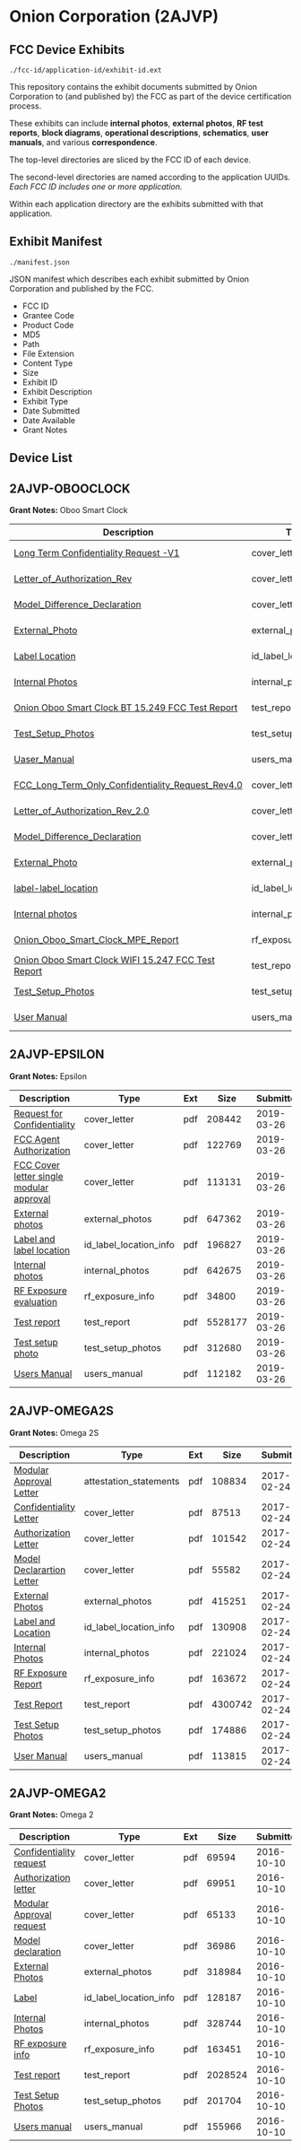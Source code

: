 # Onion Corporation (2AJVP)
## FCC Device Exhibits

```
./fcc-id/application-id/exhibit-id.ext
```

This repository contains the exhibit documents submitted by Onion Corporation to (and published by) the FCC as part of the device certification process.

These exhibits can include **internal photos**, **external photos**, **RF test reports**, **block diagrams**, **operational descriptions**, **schematics**, **user manuals**, and various **correspondence**.

The top-level directories are sliced by the FCC ID of each device.

The second-level directories are named according to the application UUIDs. *Each FCC ID includes one or more application.*

Within each application directory are the exhibits submitted with that application. 

## Exhibit Manifest

```
./manifest.json
```

JSON manifest which describes each exhibit submitted by Onion Corporation and published by the FCC.

- FCC ID
- Grantee Code
- Product Code
- MD5
- Path
- File Extension
- Content Type
- Size
- Exhibit ID
- Exhibit Description
- Exhibit Type
- Date Submitted
- Date Available
- Grant Notes

## Device List
## 2AJVP-OBOOCLOCK
**Grant Notes:** Oboo Smart Clock

| Description | Type | Ext | Size | Submitted | Available |
| ----------- | ---- | --- | ---- | --------- | --------- |
| [Long Term Confidentiality Request -V1](2AJVP-OBOOCLOCK/a147a6e827d2459a7ec7ebc856d646b8/3960922.pdf) | cover_letter | pdf | 71566 | 2018-08-13 | 2018-08-13 |
| [Letter_of_Authorization_Rev](2AJVP-OBOOCLOCK/a147a6e827d2459a7ec7ebc856d646b8/3960924.pdf) | cover_letter | pdf | 22227 | 2018-08-13 | 2018-08-13 |
| [Model_Difference_Declaration](2AJVP-OBOOCLOCK/a147a6e827d2459a7ec7ebc856d646b8/3960925.pdf) | cover_letter | pdf | 218624 | 2018-08-13 | 2018-08-13 |
| [External_Photo](2AJVP-OBOOCLOCK/a147a6e827d2459a7ec7ebc856d646b8/3960919.pdf) | external_photos | pdf | 1396363 | 2018-08-13 | 2018-08-13 |
| [Label Location](2AJVP-OBOOCLOCK/a147a6e827d2459a7ec7ebc856d646b8/3960923.pdf) | id_label_location_info | pdf | 206957 | 2018-08-13 | 2018-08-13 |
| [Internal Photos](2AJVP-OBOOCLOCK/a147a6e827d2459a7ec7ebc856d646b8/3960920.pdf) | internal_photos | pdf | 3111543 | 2018-08-13 | 2018-08-13 |
| [Onion Oboo Smart Clock BT 15.249 FCC Test Report](2AJVP-OBOOCLOCK/a147a6e827d2459a7ec7ebc856d646b8/3960914.pdf) | test_report | pdf | 1857569 | 2018-08-13 | 2018-08-13 |
| [Test_Setup_Photos](2AJVP-OBOOCLOCK/a147a6e827d2459a7ec7ebc856d646b8/3960926.pdf) | test_setup_photos | pdf | 310087 | 2018-08-13 | 2018-08-13 |
| [Uaser_Manual](2AJVP-OBOOCLOCK/a147a6e827d2459a7ec7ebc856d646b8/3960921.pdf) | users_manual | pdf | 225944 | 2018-08-13 | 2018-08-13 |
| [FCC_Long_Term_Only_Confidentiality_Request_Rev4.0](2AJVP-OBOOCLOCK/c42c68781d300a0b098acb8f819d1c20/3960922.pdf) | cover_letter | pdf | 71566 | 2018-08-13 | 2018-08-13 |
| [Letter_of_Authorization_Rev_2.0](2AJVP-OBOOCLOCK/c42c68781d300a0b098acb8f819d1c20/3960924.pdf) | cover_letter | pdf | 22227 | 2018-08-13 | 2018-08-13 |
| [Model_Difference_Declaration](2AJVP-OBOOCLOCK/c42c68781d300a0b098acb8f819d1c20/3960925.pdf) | cover_letter | pdf | 218624 | 2018-08-13 | 2018-08-13 |
| [External_Photo](2AJVP-OBOOCLOCK/c42c68781d300a0b098acb8f819d1c20/3960919.pdf) | external_photos | pdf | 1396363 | 2018-08-13 | 2018-08-13 |
| [label-label_location](2AJVP-OBOOCLOCK/c42c68781d300a0b098acb8f819d1c20/3960923.pdf) | id_label_location_info | pdf | 206957 | 2018-08-13 | 2018-08-13 |
| [Internal photos](2AJVP-OBOOCLOCK/c42c68781d300a0b098acb8f819d1c20/3960920.pdf) | internal_photos | pdf | 3111543 | 2018-08-13 | 2018-08-13 |
| [Onion_Oboo_Smart_Clock_MPE_Report](2AJVP-OBOOCLOCK/c42c68781d300a0b098acb8f819d1c20/3961026.pdf) | rf_exposure_info | pdf | 36292 | 2018-08-13 | 2018-08-13 |
| [Onion Oboo Smart Clock WIFI 15.247 FCC Test Report](2AJVP-OBOOCLOCK/c42c68781d300a0b098acb8f819d1c20/3961025.pdf) | test_report | pdf | 2876131 | 2018-08-13 | 2018-08-13 |
| [Test_Setup_Photos](2AJVP-OBOOCLOCK/c42c68781d300a0b098acb8f819d1c20/3960926.pdf) | test_setup_photos | pdf | 310087 | 2018-08-13 | 2018-08-13 |
| [User Manual](2AJVP-OBOOCLOCK/c42c68781d300a0b098acb8f819d1c20/3960921.pdf) | users_manual | pdf | 225944 | 2018-08-13 | 2018-08-13 |
## 2AJVP-EPSILON
**Grant Notes:** Epsilon

| Description | Type | Ext | Size | Submitted | Available |
| ----------- | ---- | --- | ---- | --------- | --------- |
| [Request for Confidentiality](2AJVP-EPSILON/9e3d344bc788f1f0f0bb0a233875b129/4214362.pdf) | cover_letter | pdf | 208442 | 2019-03-26 | 2019-03-26 |
| [FCC Agent Authorization](2AJVP-EPSILON/9e3d344bc788f1f0f0bb0a233875b129/4214363.pdf) | cover_letter | pdf | 122769 | 2019-03-26 | 2019-03-26 |
| [FCC Cover letter single modular approval](2AJVP-EPSILON/9e3d344bc788f1f0f0bb0a233875b129/4214471.pdf) | cover_letter | pdf | 113131 | 2019-03-26 | 2019-03-26 |
| [External photos](2AJVP-EPSILON/9e3d344bc788f1f0f0bb0a233875b129/4214365.pdf) | external_photos | pdf | 647362 | 2019-03-26 | 2019-03-26 |
| [Label and label location](2AJVP-EPSILON/9e3d344bc788f1f0f0bb0a233875b129/4214367.pdf) | id_label_location_info | pdf | 196827 | 2019-03-26 | 2019-03-26 |
| [Internal photos](2AJVP-EPSILON/9e3d344bc788f1f0f0bb0a233875b129/4214366.pdf) | internal_photos | pdf | 642675 | 2019-03-26 | 2019-03-26 |
| [RF Exposure evaluation](2AJVP-EPSILON/9e3d344bc788f1f0f0bb0a233875b129/4214371.pdf) | rf_exposure_info | pdf | 34800 | 2019-03-26 | 2019-03-26 |
| [Test report](2AJVP-EPSILON/9e3d344bc788f1f0f0bb0a233875b129/4214555.pdf) | test_report | pdf | 5528177 | 2019-03-26 | 2019-03-26 |
| [Test setup photo](2AJVP-EPSILON/9e3d344bc788f1f0f0bb0a233875b129/4214370.pdf) | test_setup_photos | pdf | 312680 | 2019-03-26 | 2019-03-26 |
| [Users Manual](2AJVP-EPSILON/9e3d344bc788f1f0f0bb0a233875b129/4214383.pdf) | users_manual | pdf | 112182 | 2019-03-26 | 2019-03-26 |
## 2AJVP-OMEGA2S
**Grant Notes:** Omega 2S

| Description | Type | Ext | Size | Submitted | Available |
| ----------- | ---- | --- | ---- | --------- | --------- |
| [Modular Approval Letter](2AJVP-OMEGA2S/a6c67f9f1852ae355696808fe7010174/3295162.pdf) | attestation_statements | pdf | 108834 | 2017-02-24 | 2017-02-24 |
| [Confidentiality Letter](2AJVP-OMEGA2S/a6c67f9f1852ae355696808fe7010174/3295160.pdf) | cover_letter | pdf | 87513 | 2017-02-24 | 2017-02-24 |
| [Authorization Letter](2AJVP-OMEGA2S/a6c67f9f1852ae355696808fe7010174/3295161.pdf) | cover_letter | pdf | 101542 | 2017-02-24 | 2017-02-24 |
| [Model Declarartion Letter](2AJVP-OMEGA2S/a6c67f9f1852ae355696808fe7010174/3295163.pdf) | cover_letter | pdf | 55582 | 2017-02-24 | 2017-02-24 |
| [External Photos](2AJVP-OMEGA2S/a6c67f9f1852ae355696808fe7010174/3295156.pdf) | external_photos | pdf | 415251 | 2017-02-24 | 2017-02-24 |
| [Label and Location](2AJVP-OMEGA2S/a6c67f9f1852ae355696808fe7010174/3295164.pdf) | id_label_location_info | pdf | 130908 | 2017-02-24 | 2017-02-24 |
| [Internal Photos](2AJVP-OMEGA2S/a6c67f9f1852ae355696808fe7010174/3295157.pdf) | internal_photos | pdf | 221024 | 2017-02-24 | 2017-02-24 |
| [RF Exposure Report](2AJVP-OMEGA2S/a6c67f9f1852ae355696808fe7010174/3295166.pdf) | rf_exposure_info | pdf | 163672 | 2017-02-24 | 2017-02-24 |
| [Test Report](2AJVP-OMEGA2S/a6c67f9f1852ae355696808fe7010174/3295165.pdf) | test_report | pdf | 4300742 | 2017-02-24 | 2017-02-24 |
| [Test Setup Photos](2AJVP-OMEGA2S/a6c67f9f1852ae355696808fe7010174/3295158.pdf) | test_setup_photos | pdf | 174886 | 2017-02-24 | 2017-02-24 |
| [User Manual](2AJVP-OMEGA2S/a6c67f9f1852ae355696808fe7010174/3295159.pdf) | users_manual | pdf | 113815 | 2017-02-24 | 2017-02-24 |
## 2AJVP-OMEGA2
**Grant Notes:** Omega 2

| Description | Type | Ext | Size | Submitted | Available |
| ----------- | ---- | --- | ---- | --------- | --------- |
| [Confidentiality request](2AJVP-OMEGA2/4044dae8447ca1fb59b57fbcde21b037/3159022.pdf) | cover_letter | pdf | 69594 | 2016-10-10 | 2016-10-10 |
| [Authorization letter](2AJVP-OMEGA2/4044dae8447ca1fb59b57fbcde21b037/3159023.pdf) | cover_letter | pdf | 69951 | 2016-10-10 | 2016-10-10 |
| [Modular Approval request](2AJVP-OMEGA2/4044dae8447ca1fb59b57fbcde21b037/3159024.pdf) | cover_letter | pdf | 65133 | 2016-10-10 | 2016-10-10 |
| [Model declaration](2AJVP-OMEGA2/4044dae8447ca1fb59b57fbcde21b037/3159025.pdf) | cover_letter | pdf | 36986 | 2016-10-10 | 2016-10-10 |
| [External Photos](2AJVP-OMEGA2/4044dae8447ca1fb59b57fbcde21b037/3159018.pdf) | external_photos | pdf | 318984 | 2016-10-10 | 2016-10-10 |
| [Label](2AJVP-OMEGA2/4044dae8447ca1fb59b57fbcde21b037/3159026.pdf) | id_label_location_info | pdf | 128187 | 2016-10-10 | 2016-10-10 |
| [Internal Photos](2AJVP-OMEGA2/4044dae8447ca1fb59b57fbcde21b037/3159019.pdf) | internal_photos | pdf | 328744 | 2016-10-10 | 2016-10-10 |
| [RF exposure info](2AJVP-OMEGA2/4044dae8447ca1fb59b57fbcde21b037/3159028.pdf) | rf_exposure_info | pdf | 163451 | 2016-10-10 | 2016-10-10 |
| [Test report](2AJVP-OMEGA2/4044dae8447ca1fb59b57fbcde21b037/3159027.pdf) | test_report | pdf | 2028524 | 2016-10-10 | 2016-10-10 |
| [Test Setup Photos](2AJVP-OMEGA2/4044dae8447ca1fb59b57fbcde21b037/3159020.pdf) | test_setup_photos | pdf | 201704 | 2016-10-10 | 2016-10-10 |
| [Users manual](2AJVP-OMEGA2/4044dae8447ca1fb59b57fbcde21b037/3159021.pdf) | users_manual | pdf | 155966 | 2016-10-10 | 2016-10-10 |
